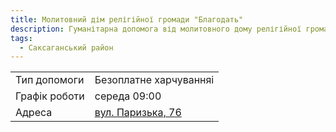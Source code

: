 ```yaml
---
title: Молитовний дім релігійної громади "Благодать"
description: Гуманітарна допомога від молитовного дому релігійної громади "Благодать" в місті Кривий Ріг, Саксаганський район, вулиця Паризька, 76
tags:
  - Саксаганський район
---
```


<div class="centers--block">

|   |   |
|---|---|
|Тип допомоги   |  Безоплатне харчуванняі |
|Графік роботи   |  середа 09:00 |
|Адреса | [вул. Паризька, 76](https://goo.gl/maps/Pcw85fhhAC6qZ3sL6)  |

</div>
